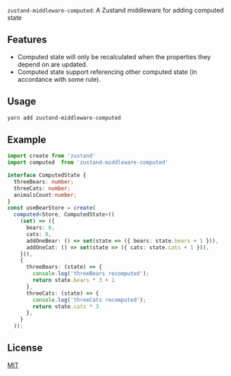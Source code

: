 `zustand-middleware-computed`: A Zustand middleware for adding computed state

## Features 

-   Computed state will only be recalculated when the properties they depend on are updated.
-   Computed state support referencing other computed state (in accordance with some rule).

## Usage 

```bash
yarn add zustand-middleware-computed
```

## Example

```typescript
import create from 'zustand'
import computed  from 'zustand-middleware-computed'

interface ComputedState {
  threeBears: number;
  threeCats: number;
  animalsCount:number;
}
const useBearStore = create(
  computed<Store, ComputedState>((
    (set) => ({
      bears: 0,
      cats: 0,
      addOneBear: () => set(state => ({ bears: state.bears + 1 })),
      addOneCat: () => set(state => ({ cats: state.cats + 1 })),
    })),
    {
      threeBears: (state) => {
        console.log('threeBears recomputed');
        return state.bears * 3 + 1
      },
      threeCats: (state) => {
        console.log('threeCats recomputed');
        return state.cats * 3
      },
    }
  ));
```

## License 

[MIT](./LICENSE)

